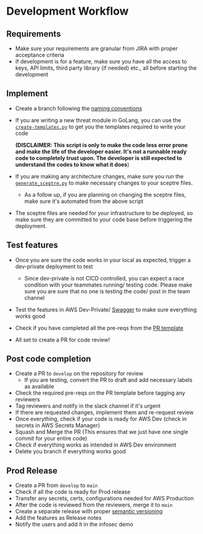 # Development Workflow

## Requirements
- Make sure your requirements are granular from JIRA with proper acceptance criteria
- If development is for a feature, make sure you have all the access to keys, API limits, third party library (if needed)
etc., all before starting the development

## Implement
- Create a branch following the [naming conventions](development-practices.md)
- If you are writing a new threat module in GoLang, you can use the [`create-templates.py`](../../tools/create-api-module-golang/create-templates.py) to get you the templates required
to write your code


  **(DISCLAIMER: This script is only to make the code less error prone and make the life of the developer easier.
  It's not a runnable ready code to completely trust upon. The developer is still expected to understand the codes
  to know what it does**)

- If you are making any architecture changes, make sure you run the [`generate_sceptre.py`](../../tools/generate_sceptre.py)
to make necessary changes to your sceptre files.
    - As a follow up, if you are planning on changing the sceptre files, make sure it's automated from the above script
- The sceptre files are needed for your infrastructure to be deployed, so make sure they are committed to your code base before triggering the deployment.


## Test features

- Once you are sure the code works in your local as expected, trigger a dev-private deployment to test
    - Since dev-private is not CICD controlled, you can expect a race condition with your teammates
      running/ testing code. Please make sure you are sure that no one is testing the code/ post in the
      team channel

- Test the features in AWS Dev-Private/ [Swagger](../../README.md) to make sure everything works good

- Check if you have completed all the pre-reqs from the [PR template](../../.github/pull_request_template.md)

- All set to create a PR for code review!

## Post code completion

- Create a PR to `develop` on the repository for review
  - If you are testing, convert the PR to draft and add necessary labels as available
- Check the required pre-reqs on the PR template before tagging any reviewers
- Tag reviewers and notify in the slack channel if it's urgent
- If there are requested changes, implement them and re-request review
- Once everything, check if your code is ready for AWS Dev (check in secrets in AWS Secrets Manager)
- Squash and Merge the PR (This ensures that we just have one single commit for your entire code)
- Check if everything works as intended in AWS Dev environment
- Delete you branch if everything works good

## Prod Release

- Create a PR from `develop` to `main`
- Check if all the code is ready for Prod release
- Transfer any secrets, certs, configurations needed for AWS Production
- After the code is reviewed from the reviewers, merge it to `main`
- Create a separate release with proper [semantic versioning](https://semver.org/)
- Add the features as Release notes
- Notify the users and add it in the infosec demo
